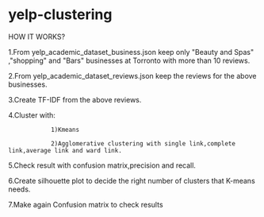 # yelp-clustering
HOW IT WORKS?

 1.From yelp_academic_dataset_business.json keep only "Beauty and Spas" ,"shopping" and "Bars" businesses at Torronto with more than 10 reviews.
 
 2.From yelp_academic_dataset_reviews.json keep the reviews for the above businesses.
 
 3.Create TF-IDF from the above reviews.
 
 4.Cluster with:
 
                1)Kmeans
                
                2)Agglomerative clustering with single link,complete link,average link and ward link.
                
 5.Check result with confusion matrix,precision and recall.
 
 6.Create silhouette plot to decide the right number of clusters that K-means needs.
 
 7.Make again Confusion matrix to check results
 
 
